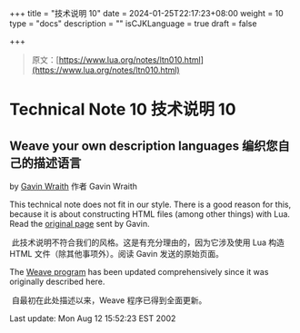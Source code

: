 +++
title = "技术说明 10"
date = 2024-01-25T22:17:23+08:00
weight = 10
type = "docs"
description = ""
isCJKLanguage = true
draft = false

+++

> 原文：[https://www.lua.org/notes/ltn010.html](https://www.lua.org/notes/ltn010.html)

# Technical Note 10 技术说明 10

## Weave your own description languages 编织您自己的描述语言

by [Gavin Wraith](http://www.wraith.u-net.com/)
作者 Gavin Wraith

This technical note does not fit in our style. There is a good reason for this, because it is about constructing HTML files (among other things) with Lua. Read the [original page](https://www.lua.org/notes/ltn010a.html) sent by Gavin.

​	此技术说明不符合我们的风格。这是有充分理由的，因为它涉及使用 Lua 构造 HTML 文件（除其他事项外）。阅读 Gavin 发送的原始页面。

The [Weave program](http://www.wraith.u-net.com/weave/) has been updated comprehensively since it was originally described here.

​	自最初在此处描述以来，Weave 程序已得到全面更新。



Last update: Mon Aug 12 15:52:23 EST 2002